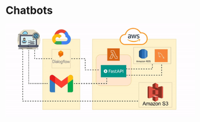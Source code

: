 # Chatbots

![](https://github.com/Viv696969/Chatbots/blob/main/Movie%20Ticket%20Booking/aws_architecture/architecture-ezgif.com-video-to-gif-converter.gif)
